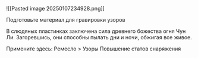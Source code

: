 ![[Pasted image 20250107234928.png]]

Подготовьте материал для гравировки узоров

В слюдяных пластинках заключена сила древнего божества огня Чун Ли.
Загоревшись, они способны пылать дни и ночи, обжигая все живое.

Примените здесь: Ремесло > Узоры
Повышение статов снаряжения